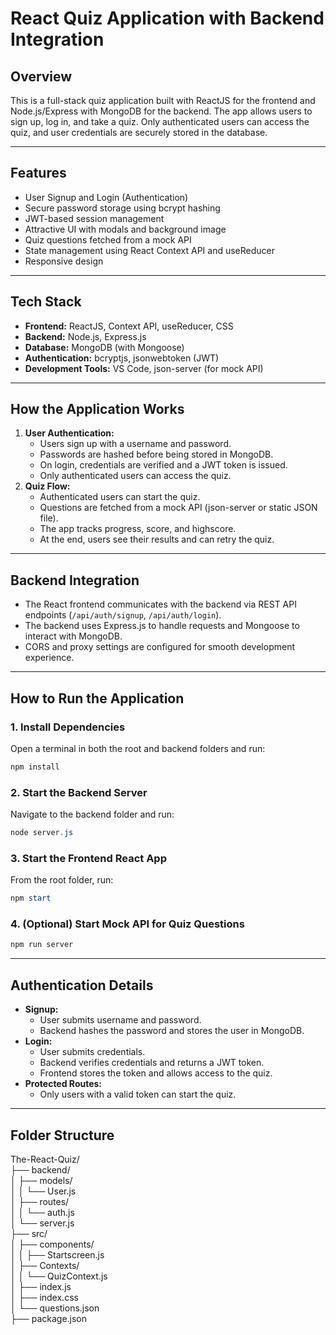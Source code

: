 # React Quiz Application with Backend Integration

## Overview

This is a full-stack quiz application built with ReactJS for the frontend and Node.js/Express with MongoDB for the backend. The app allows users to sign up, log in, and take a quiz. Only authenticated users can access the quiz, and user credentials are securely stored in the database.

---

## Features

- User Signup and Login (Authentication)
- Secure password storage using bcrypt hashing
- JWT-based session management
- Attractive UI with modals and background image
- Quiz questions fetched from a mock API
- State management using React Context API and useReducer
- Responsive design

---

## Tech Stack

- **Frontend:** ReactJS, Context API, useReducer, CSS
- **Backend:** Node.js, Express.js
- **Database:** MongoDB (with Mongoose)
- **Authentication:** bcryptjs, jsonwebtoken (JWT)
- **Development Tools:** VS Code, json-server (for mock API)

---

## How the Application Works

1. **User Authentication:**
   - Users sign up with a username and password.
   - Passwords are hashed before being stored in MongoDB.
   - On login, credentials are verified and a JWT token is issued.
   - Only authenticated users can access the quiz.
2. **Quiz Flow:**
   - Authenticated users can start the quiz.
   - Questions are fetched from a mock API (json-server or static JSON file).
   - The app tracks progress, score, and highscore.
   - At the end, users see their results and can retry the quiz.

---

## Backend Integration

- The React frontend communicates with the backend via REST API endpoints (`/api/auth/signup`, `/api/auth/login`).
- The backend uses Express.js to handle requests and Mongoose to interact with MongoDB.
- CORS and proxy settings are configured for smooth development experience.

---

## How to Run the Application

### 1. Install Dependencies

Open a terminal in both the root and backend folders and run:

```powershell
npm install
```

### 2. Start the Backend Server

Navigate to the backend folder and run:

```powershell
node server.js
```

### 3. Start the Frontend React App

From the root folder, run:

```powershell
npm start
```

### 4. (Optional) Start Mock API for Quiz Questions

```powershell
npm run server
```

---

## Authentication Details

- **Signup:**
  - User submits username and password.
  - Backend hashes the password and stores the user in MongoDB.
- **Login:**
  - User submits credentials.
  - Backend verifies credentials and returns a JWT token.
  - Frontend stores the token and allows access to the quiz.
- **Protected Routes:**
  - Only users with a valid token can start the quiz.

---

## Folder Structure

The-React-Quiz/  
├── backend/  
│   ├── models/  
│   │     └── User.js  
│   ├── routes/  
│   │   └── auth.js  
│   └── server.js  
├── src/  
│   ├── components/  
│   │   ├── Startscreen.js  
│   ├── Contexts/  
│   │   └── QuizContext.js  
│   ├── index.js  
│   ├── index.css  
│   └── questions.json  
├── package.json  

